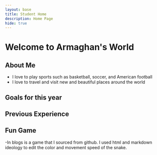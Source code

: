 ```yaml
---
layout: base
title: Student Home 
description: Home Page
hide: true
---
```


# Welcome to Armaghan's World

## About Me
- I love to play sports such as basketball, soccer, and American football
- I love to travel and visit new and beautiful places around the world

## Goals for this year


## Previous Experience


## Fun Game
-In blogs is a game that I sourced from github. I used html and markdown ideology to edit the color and movement speed of the snake.
